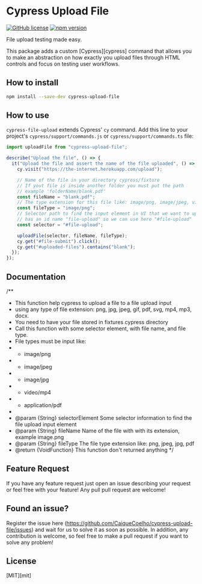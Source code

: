 # Cypress Upload File

[![GitHub license](https://img.shields.io/badge/license-MIT-blue.svg)](https://github.com/abramenal/cypress-file-upload/blob/master/LICENSE)
[![npm version](https://img.shields.io/npm/v/cypress-upload-file.svg?style=flat&color=important)](https://www.npmjs.com/package/cypress-upload-file)

File upload testing made easy.

This package adds a custom [Cypress][cypress] command that allows you to make an abstraction on how exactly you upload files through HTML controls and focus on testing user workflows.

## How to install

```bash
npm install --save-dev cypress-upload-file
```

## How to use

`cypress-file-upload` extends Cypress' `cy` command.
Add this line to your project's `cypress/support/commands.js` or `cypress/support/commands.ts` file:

```javascript
import uploadFile from "cypress-upload-file";
```

```javascript
describe("Upload the file", () => {
  it("Upload the file and assert the name of the file uploaded", () => {
    cy.visit("https://the-internet.herokuapp.com/upload");

    // Name of the file in your directory cypress/fixture
    // If yout file is inside another folder you must put the path
    // example 'folderName/blank.pdf'
    const fileName = "blank.pdf";
    // The type extension for this file like: image/png, image/jpeg, video/mp4, application/pdf
    const fileType = "image/png";
    // Selector path to find the input element in UI that we want to upload a file, in our example the element
    // has an id name "file-upload" so we can use here "#file-upload"
    const selector = "#file-upload";

    uploadFile(selector, fileName, fileType);
    cy.get("#file-submit").click();
    cy.get("#uploaded-files").contains("blank");
  });
});
```

## Documentation

/\*\*

- This function help cypress to upload a file to a file upload input
- using any type of file extension: png, jpg, jpeg, gif, pdf, svg, mp4, mp3, docx.
- You need to have your file stored in fixtures cypress directory
- Call this function with some selector element, with file name, and file type.
- File types must be input like:
- - image/png
- - image/jpeg
- - image/jpg
- - video/mp4
- - application/pdf
-
- @param {String} selectorElement Some selector information to find the file upload input element
- @param {String} fileName Name of the file with with its extension, exampĺe image.png
- @param {String} fileType The file type extension like: png, jpeg, jpg, pdf
- @return {VoidFunction} This function don't returned anything
  \*/

## Feature Request

If you have any feature request just open an issue describing your request or feel free with your feature! Any pull pull request are welcome!

## Found an issue?

Register the issue here (https://github.com/CaiqueCoelho/cypress-upload-file/issues) and wait for us to solve it as soon as possible.
In addition, any contribution is welcome, so feel free to make a pull request if you want to solve any problem!

## License

[MIT][mit]
